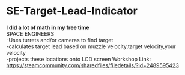 # SE-Target-Lead-Indicator
**I did a lot of math in my free time**\
SPACE ENGINEERS\
-Uses turrets and/or cameras to find target\
-calculates target lead based on muzzle velocity,target velocity,your velocity\
-projects these locations onto LCD screen
Workshop Link: https://steamcommunity.com/sharedfiles/filedetails/?id=2489595423
